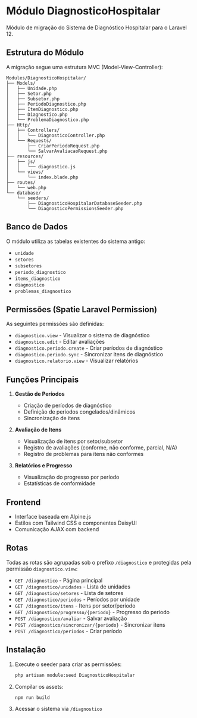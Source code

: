 # Módulo DiagnosticoHospitalar

Módulo de migração do Sistema de Diagnóstico Hospitalar para o Laravel 12.

## Estrutura do Módulo

A migração segue uma estrutura MVC (Model-View-Controller):

```
Modules/DiagnosticoHospitalar/
├── Models/
│   ├── Unidade.php
│   ├── Setor.php
│   ├── Subsetor.php
│   ├── PeriodoDiagnostico.php
│   ├── ItemDiagnostico.php
│   ├── Diagnostico.php
│   └── ProblemaDiagnostico.php
├── Http/
│   ├── Controllers/
│   │   └── DiagnosticoController.php
│   └── Requests/
│       ├── CriarPeriodoRequest.php
│       └── SalvarAvaliacaoRequest.php
├── resources/
│   ├── js/
│   │   └── diagnostico.js
│   └── views/
│       └── index.blade.php
├── routes/
│   └── web.php
└── database/
    └── seeders/
        ├── DiagnosticoHospitalarDatabaseSeeder.php
        └── DiagnosticoPermissionsSeeder.php
```

## Banco de Dados

O módulo utiliza as tabelas existentes do sistema antigo:

- `unidade`
- `setores`
- `subsetores`
- `periodo_diagnostico`
- `items_diagnostico`
- `diagnostico`
- `problemas_diagnostico`

## Permissões (Spatie Laravel Permission)

As seguintes permissões são definidas:

- `diagnostico.view` - Visualizar o sistema de diagnóstico
- `diagnostico.edit` - Editar avaliações
- `diagnostico.periodo.create` - Criar períodos de diagnóstico
- `diagnostico.periodo.sync` - Sincronizar itens de diagnóstico
- `diagnostico.relatorio.view` - Visualizar relatórios

## Funções Principais

1. **Gestão de Períodos**
   - Criação de períodos de diagnóstico
   - Definição de períodos congelados/dinâmicos
   - Sincronização de itens

2. **Avaliação de Itens**
   - Visualização de itens por setor/subsetor
   - Registro de avaliações (conforme, não conforme, parcial, N/A)
   - Registro de problemas para itens não conformes

3. **Relatórios e Progresso**
   - Visualização do progresso por período
   - Estatísticas de conformidade

## Frontend

- Interface baseada em Alpine.js
- Estilos com Tailwind CSS e componentes DaisyUI
- Comunicação AJAX com backend

## Rotas

Todas as rotas são agrupadas sob o prefixo `/diagnostico` e protegidas pela permissão `diagnostico.view`:

- `GET /diagnostico` - Página principal
- `GET /diagnostico/unidades` - Lista de unidades
- `GET /diagnostico/setores` - Lista de setores
- `GET /diagnostico/periodos` - Períodos por unidade
- `GET /diagnostico/itens` - Itens por setor/período
- `GET /diagnostico/progresso/{periodo}` - Progresso do período
- `POST /diagnostico/avaliar` - Salvar avaliação
- `POST /diagnostico/sincronizar/{periodo}` - Sincronizar itens
- `POST /diagnostico/periodos` - Criar período

## Instalação

1. Execute o seeder para criar as permissões:
   ```bash
   php artisan module:seed DiagnosticoHospitalar
   ```

2. Compilar os assets:
   ```bash
   npm run build
   ```

3. Acessar o sistema via `/diagnostico`
